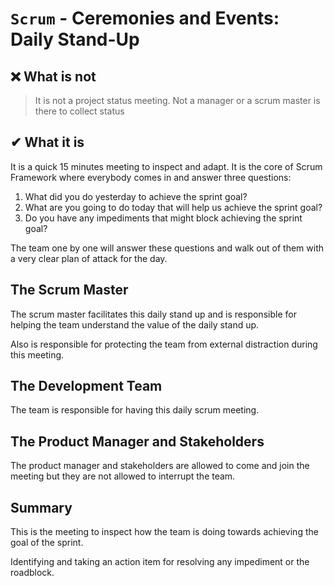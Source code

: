 # `Scrum` - Ceremonies and Events: Daily Stand-Up

## ❌ What is not

> It is not a project status meeting.
> Not a manager or a scrum master is there to collect status

## ✔ What it is

It is a quick 15 minutes meeting to inspect and adapt. It is the core of
Scrum Framework where everybody comes in and answer three questions:

1. What did you do yesterday to achieve the sprint goal?
1. What are you going to do today that will help us achieve the sprint goal?
1. Do you have any impediments that might block achieving the sprint goal?

The team one by one will answer these questions and walk out of them
with a very clear plan of attack for the day.

## The Scrum Master

The scrum master facilitates this daily stand up and is responsible for
helping the team understand the value of the daily stand up.

Also is responsible for protecting the team from external distraction
during this meeting.

## The Development Team

The team is responsible for having this daily scrum meeting.

## The Product Manager and Stakeholders

The product manager and stakeholders are allowed to come and join the
meeting but they are not allowed to interrupt the team.

## Summary

This is the meeting to inspect how the team is doing towards achieving
the goal of the sprint.

Identifying and taking an action item for resolving any impediment or
the roadblock.
